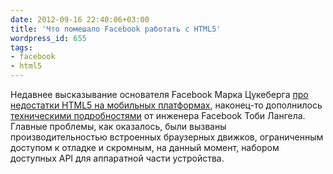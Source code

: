 ```yaml
---
date: 2012-09-16 22:40:06+03:00
title: 'Что помешало Facebook работать с HTML5'
wordpress_id: 655
tags:
- facebook
- html5
---
```


Недавнее высказывание основателя Facebook Марка Цукеберга [про недостатки HTML5 на мобильных платформах][1], наконец-то дополнилось [техническими подробностями][2] от инженера Facebook Тоби Лангела. Главные проблемы, как оказалось, были вызваны производительностью встроенных браузерных движков, ограниченным доступом к отладке и скромным, на данный момент, набором доступных API для аппаратной части устройства.

[1]: http://blog.tobie.me/post/31366970040/when-im-introspective-about-the-last-few-years-i
[2]: http://lists.w3.org/Archives/Public/public-coremob/2012Sep/0021.html
